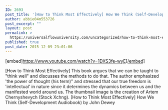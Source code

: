 ```yaml
---
ID: 2693
post_title: '[How to Think Most Effectively] How We Think (Self-Development Audiobook)'
author: abbie04m553726
post_excerpt: ""
layout: post
permalink: >
  https://universalflowuniversity.com/uncategorized/how-to-think-most-effectively-how-we-think-self-development-audiobook/
published: true
post_date: 2015-12-09 23:01:06
---
```

[embed]https://www.youtube.com/watch?v=1DXS3fe-wyE[/embed]<br>
<p>[How to Think Most Effectively] This book argues that we can be taught to "think well" and discusses the methods to do that. The author emphasized 'the power of thought (his term)" and stressed that our true freedom is 'intellectual' in nature since it determines the dynamics between us and the manifested world around us.
The thumbnail image is the creation of Artem Chernyshevych (Stock Xchng).
[How to Think Most Effectively] How We Think (Self-Development Audiobook) by John Dewey</p>